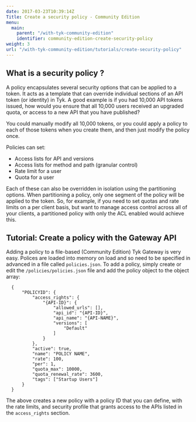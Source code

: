 ```yaml
---
date: 2017-03-23T10:39:14Z
Title: Create a security policy - Community Edition
menu:
  main:
    parent: "/with-tyk-community-edition"
    identifier: community-edition-create-security-policy
weight: 3
url: "/with-tyk-community-edition/tutorials/create-security-policy"
---
```


## <a name="what-is-a-security-policy"></a>What is a security policy ?

A policy encapsulates several security options that can be applied to a token. It acts as a template that can override individual sections of an API token (or identity) in Tyk. A good example is if you had 10,000 API tokens issued, how would you ensure that all 10,000 users received an upgraded quota, or access to a new API that you have published?

You could manually modify all 10,000 tokens, or you could apply a policy to each of those tokens when you create them, and then just modify the policy once.

Policies can set:

*   Access lists for API and versions
*   Access lists for method and path (granular control)
*   Rate limit for a user
*   Quota for a user

Each of these can also be overridden in isolation using the partitioning options. When partitioning a policy, only one segment of the policy will be applied to the token. So, for example, if you need to set quotas and rate limits on a per client basis, but want to manage access control across all of your clients, a partitioned policy with only the ACL enabled would achieve this.

## <a name="create-a-file-based-policy"></a>Tutorial: Create a policy with the Gateway API

Adding a policy to a file-based (Community Edition) Tyk Gateway is very easy. Polices are loaded into memory on load and so need to be specified in advanced in a file called `policies.json`. To add a policy, simply create or edit the `/policies/policies.json` file and add the policy object to the object array:

```{.copyWrapper}
  {
      "POLICYID": {
          "access_rights": {
              "{API-ID}": {
                  "allowed_urls": [],
                  "api_id": "{API-ID}",
                  "api_name": "{API-NAME}",
                  "versions": [
                      "Default"
                  ]
              }
          },
          "active": true,
          "name": "POLICY NAME",
          "rate": 100,
          "per": 1,
          "quota_max": 10000,
          "quota_renewal_rate": 3600,
          "tags": ["Startup Users"]
      }
  }
```

The above creates a new policy with a policy ID that you can define, with the rate limits, and security profile that grants access to the APIs listed in the `access_rights` section.



